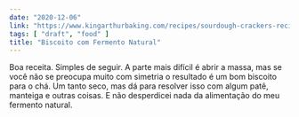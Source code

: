 ```yaml
---
date: "2020-12-06"
link: "https://www.kingarthurbaking.com/recipes/sourdough-crackers-recipe"
tags: [ "draft", "food" ]
title: "Biscoito com Fermento Natural"
---
```

Boa receita. Simples de seguir. A parte mais difícil é abrir a massa, mas se você não se preocupa muito com simetria o resultado é um bom biscoito para o chá. Um tanto seco, mas dá para resolver isso com algum patê, manteiga e outras coisas. E não desperdicei nada da alimentação do meu fermento natural.
